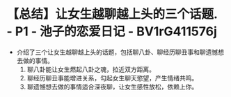 # 【总结】让女生越聊越上头的三个话题. - P1 - 池子的恋爱日记 - BV1rG411576j

-   介绍了三个让女生越聊越上头的话题，包括聊八卦、聊经历聊丑事和聊遗憾想去做的事情。
    1.  聊八卦能让女生燃起八卦之魂，拉近双方距离。
    2.  聊经历聊丑事能增进关系，勾起女生聊天慾望，产生情绪共鸣。
    3.  聊遗憾想去做的事情适合深夜聊，让女生感性放松，依赖上你。